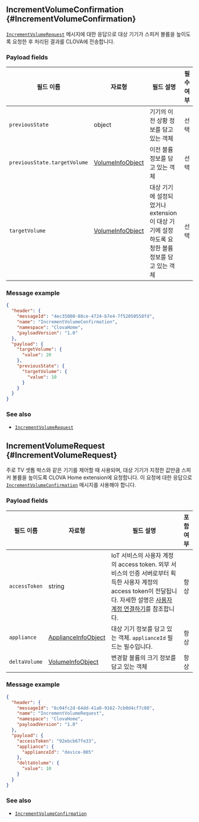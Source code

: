 ## IncrementVolumeConfirmation {#IncrementVolumeConfirmation}
[`IncrementVolumeRequest`](#IncrementVolumeRequest) 메시지에 대한 응답으로 대상 기기가 스피커 볼륨을 높이도록 요청한 후 처리된 결과를 CLOVA에 전송합니다.

### Payload fields

| 필드 이름       | 자료형    | 필드 설명                     | 필수 여부 |
|---------------|---------|-----------------------------|:---------:|
| `previousState`     | object                                 | 기기의 이전 상황 정보를 담고 있는 객체                              | 선택    |
| `previousState.targetVolume` | [VolumeInfoObject](/Develop/References/ClovaHomeInterface/Shared_Objects.md#VolumeInfoObject) | 이전 볼륨 정보를 담고 있는 객체                 | 선택    |
| `targetVolume` | [VolumeInfoObject](/Develop/References/ClovaHomeInterface/Shared_Objects.md#VolumeInfoObject)               | 대상 기기에 설정되었거나 extension이 대상 기기에 설정하도록 요청한 볼륨 정보를 담고 있는 객체                 | 선택    |

### Message example

```json
{
  "header": {
    "messageId": "4ec35000-88ce-4724-b7e4-7f52050558fd",
    "name": "IncrementVolumeConfirmation",
    "namespace": "ClovaHome",
    "payloadVersion": "1.0"
  },
  "payload": {
    "targetVolume": {
      "value": 20
    },
    "previousState": {
      "targetVolume": {
        "value": 10
      }
    }
  }
}
```

### See also
* [`IncrementVolumeRequest`](#IncrementVolumeRequest)

## IncrementVolumeRequest {#IncrementVolumeRequest}
주로 TV 셋톱 박스와 같은 기기를 제어할 때 사용되며, 대상 기기가 지정한 값만큼 스피커 볼륨을 높이도록 CLOVA Home extension에 요청합니다. 이 요청에 대한 응답으로 [`IncrementVolumeConfirmation`](#IncrementVolumeConfirmation) 메시지를 사용해야 합니다.

### Payload fields

| 필드 이름       | 자료형    | 필드 설명                     | 포함 여부 |
|---------------|---------|-----------------------------|:---------:|
| `accessToken`      | string                                  | IoT 서비스의 사용자 계정의 access token. 외부 서비스의 인증 서버로부터 획득한 사용자 계정의 access token이 전달됩니다. 자세한 설명은 [사용자 계정 연결하기](/Develop/Guides/Link_User_Account.md)를 참조합니다.                          | 항상    |
| `appliance`        | [ApplianceInfoObject](/Develop/References/ClovaHomeInterface/Shared_Objects.md#ApplianceInfoObject)     | 대상 기기 정보를 담고 있는 객체. `applianceId` 필드는 필수입니다. | 항상    |
| `deltaVolume` | [VolumeInfoObject](/Develop/References/ClovaHomeInterface/Shared_Objects.md#VolumeInfoObject)                | 변경할 볼륨의 크기 정보를 담고 있는 객체                              | 항상    |

### Message example

```json
{
  "header": {
    "messageId": "6c04fc2d-64dd-41a0-9162-7cb0d4cf7c08",
    "name": "IncrementVolumeRequest",
    "namespace": "ClovaHome",
    "payloadVersion": "1.0"
  },
  "payload": {
    "accessToken": "92ebcb67fe33",
    "appliance": {
      "applianceId": "device-005"
    },
    "deltaVolume": {
      "value": 10
    }
  }
}
```

### See also
* [`IncrementVolumeConfirmation`](#IncrementVolumeConfirmation)
